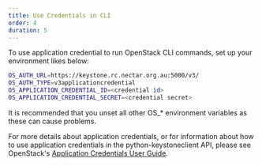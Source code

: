 ```yaml
---
title: Use Credentials in CLI
order: 4
duration: 5
---
```


To use application credential to run OpenStack CLI commands, set up your environment likes below:

```bash
OS_AUTH_URL=https://keystone.rc.nectar.org.au:5000/v3/
OS_AUTH_TYPE=v3applicationcredential
OS_APPLICATION_CREDENTIAL_ID=<credential id>
OS_APPLICATION_CREDENTIAL_SECRET=<credential secret>
```

It is recommended that you unset all other OS_* environment variables as these can cause problems.

For more details about application credentials, or for information about how to use application credentials in the python-keystoneclient API, please see OpenStack's [Application Credentials User Guide](https://docs.openstack.org/keystone/queens/user/application_credentials.html).